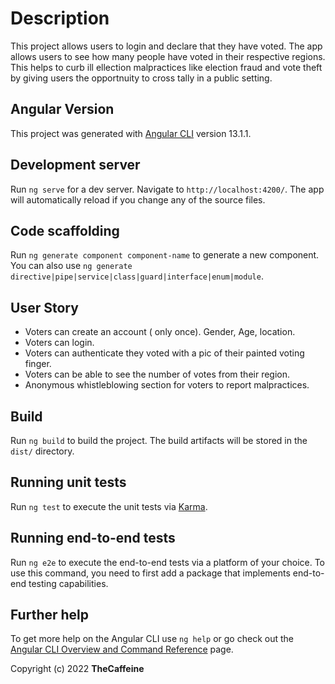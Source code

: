 
# Description  
This project allows users to login and declare that they have voted. The app allows users to see how many people have voted in their respective regions. This helps to curb ill ellection malpractices like election fraud and vote theft by giving users the opportnuity to cross tally in a public setting.

## Angular Version
This project was generated with [Angular CLI](https://github.com/angular/angular-cli) version 13.1.1.

## Development server

Run `ng serve` for a dev server. Navigate to `http://localhost:4200/`. The app will automatically reload if you change any of the source files.

## Code scaffolding

Run `ng generate component component-name` to generate a new component. You can also use `ng generate directive|pipe|service|class|guard|interface|enum|module`.

## User Story  

* Voters can create an account ( only once). Gender, Age, location. 
* Voters can login.
* Voters can authenticate they voted with a pic of their painted voting finger.
* Voters can be able to see the number of votes from their region. 
* Anonymous whistleblowing section for voters to report malpractices. 

## Build

Run `ng build` to build the project. The build artifacts will be stored in the `dist/` directory.

## Running unit tests

Run `ng test` to execute the unit tests via [Karma](https://karma-runner.github.io).

## Running end-to-end tests

Run `ng e2e` to execute the end-to-end tests via a platform of your choice. To use this command, you need to first add a package that implements end-to-end testing capabilities.

## Further help

To get more help on the Angular CLI use `ng help` or go check out the [Angular CLI Overview and Command Reference](https://angular.io/cli) page.

 Copyright (c) 2022 **TheCaffeine**
